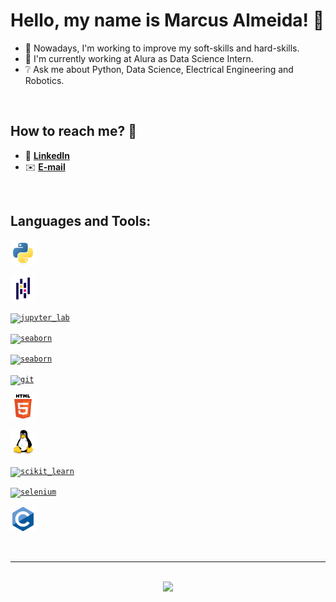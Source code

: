 # **Hello, my name is Marcus Almeida! 🎲** 


- 🔭 Nowadays, I'm working to improve my soft-skills and hard-skills.
- 🌱 I'm currently working at Alura as Data Science Intern.
- ❔ Ask me about Python, Data Science, Electrical Engineering and Robotics.

<br>

## How to reach me? 📩
- 📄 **[LinkedIn](https://www.linkedin.com/in/marcus-vinicius-de-souza-almeida/)**
- ✉️ **[E-mail](mailto:marcus.almeida.ds@gmail.com)**

<br>

## Languages and Tools:


<!-- Language icons -->
<p align="left">
 
<!-- Python -->
<a href="https://www.python.org" target="_blank" rel="noreferrer"><code><img src="https://raw.githubusercontent.com/devicons/devicon/master/icons/python/python-original.svg" alt="python" width="40" height="40"/></code></a>
 <!-- Pandas -->
<a href="https://pandas.pydata.org/" target="_blank" rel="noreferrer"><code><img src="https://raw.githubusercontent.com/devicons/devicon/2ae2a900d2f041da66e950e4d48052658d850630/icons/pandas/pandas-original.svg" alt="pandas" width="40" height="40"/></code></a>
<!-- Jupyter -->
<a href="https://jupyter.org/" target="_blank" rel="noreferrer"><code><img src="https://cdn.jsdelivr.net/gh/devicons/devicon/icons/jupyter/jupyter-original.svg" alt="jupyter_lab" width="40" height="40"/></code></a>
<!-- Numpy -->
<a href="https://numpy.org/" target="_blank" rel="noreferrer"><code><img src="https://cdn.jsdelivr.net/gh/devicons/devicon/icons/numpy/numpy-original.svg" alt="seaborn" width="40" height="40"/></code></a>
<!-- Seaborn -->
<a href="https://seaborn.pydata.org/" target="_blank" rel="noreferrer"><code><img src="https://seaborn.pydata.org/_images/logo-mark-lightbg.svg" alt="seaborn" width="40" height="40"/></code></a>
<!-- Git -->
<a href="https://git-scm.com/" target="_blank" rel="noreferrer"><code><img src="https://www.vectorlogo.zone/logos/git-scm/git-scm-icon.svg" alt="git" width="40" height="40"/></code></a>
<!-- HTML 5 -->
<a href="https://www.w3.org/html/" target="_blank" rel="noreferrer"><code><img src="https://raw.githubusercontent.com/devicons/devicon/master/icons/html5/html5-original-wordmark.svg" alt="html5" width="40" height="40"/></code></a>
<!-- Linux -->
<a href="https://www.linux.org/" target="_blank" rel="noreferrer"><code><img src="https://raw.githubusercontent.com/devicons/devicon/master/icons/linux/linux-original.svg" alt="linux" width="40" height="40"/></code></a>
 <!-- Scikit Learn -->
<a href="https://scikit-learn.org/" target="_blank" rel="noreferrer"><code><img src="https://upload.wikimedia.org/wikipedia/commons/0/05/Scikit_learn_logo_small.svg" alt="scikit_learn" width="40" height="40"/></code></a>
<!-- Selenium -->
<a href="https://www.selenium.dev" target="_blank" rel="noreferrer"><code><img src="https://raw.githubusercontent.com/detain/svg-logos/780f25886640cef088af994181646db2f6b1a3f8/svg/selenium-logo.svg" alt="selenium" width="40" height="40"/></code></a>
<!-- C Language -->
<a href="https://www.open-std.org/jtc1/sc22/wg14/" target="_blank" rel="noreferrer"><code><img src="https://raw.githubusercontent.com/devicons/devicon/master/icons/c/c-original.svg" alt="c_language" width="40" height="40"/></code></a>
</p>
<br> 
  
---
<br>
<div align="center">
  <!-- <a href="https://github.com/Alm3ida">
  <img height="180em" src="https://github-readme-stats.vercel.app/api?username=Alm3ida&show_icons=true&theme=aura&include_all_commits=true&count_private=true"/> -->
  <img height="180em" src="https://github-readme-stats.vercel.app/api/top-langs/?username=Alm3ida&layout=compact&langs_count=7&theme=github_dark"/>
</div>


